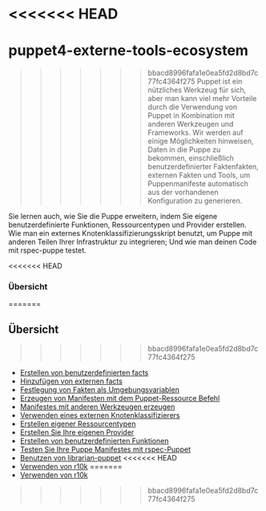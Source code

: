 <<<<<<< HEAD
=======
# puppet4-externe-tools-ecosystem

>>>>>>> bbacd8996fafa1e0ea5fd2d8bd7c77fc4364f275
Puppet ist ein nützliches Werkzeug für sich, aber man kann viel mehr Vorteile durch die Verwendung von Puppet in Kombination mit anderen Werkzeugen und Frameworks. Wir werden auf einige Möglichkeiten hinweisen, Daten in die Puppe zu bekommen, einschließlich benutzerdefinierter Faktenfakten, externen Fakten und Tools, um Puppenmanifeste automatisch aus der vorhandenen Konfiguration zu generieren.

Sie lernen auch, wie Sie die Puppe erweitern, indem Sie eigene benutzerdefinierte Funktionen, Ressourcentypen und Provider erstellen. Wie man ein externes Knotenklassifizierungsskript benutzt, um Puppe mit anderen Teilen Ihrer Infrastruktur zu integrieren; Und wie man deinen Code mit rspec-puppe testet.

<<<<<<< HEAD

### Übersicht
=======
## Übersicht
>>>>>>> bbacd8996fafa1e0ea5fd2d8bd7c77fc4364f275

* [Erstellen von benutzerdefinierten facts](../puppet4-externe-tools-ecosystem-nenutzer-fats)
* [Hinzufügen von externen facts](../puppet4-externe-tools-ecosystem-extern-facts)
* [Festlegung von Fakten als Umgebungsvariablen](../puppet4-externe-tools-ecosystem-facts-env)
* [Erzeugen von Manifesten mit dem Puppet-Ressource Befehl](../puppet4-externe-tools-ecosystem-ressource-befehl)
* [Manifestes mit anderen Werkzeugen erzeugen](../puppet4-externe-tools-ecosystem-externel-tools)
* [Verwenden eines externen Knotenklassifizierers](../puppet4-externe-tools-ecosystem-external-klassen)
* [Erstellen eigener Ressourcentypen](../puppet4-externe-tools-ecosystem-eigene-ressourcen)
* [Erstellen Sie Ihre eigenen Provider](../puppet4-externe-tools-ecosystem-eigener-provider)
* [Erstellen von benutzerdefinierten Funktionen](../puppet4-externe-tools-ecosystem-benutzer-funktionen)
* [Testen Sie Ihre Puppe Manifestes mit rspec-Puppet](../puppet4-externe-tools-ecosystem-rspec)
* [Benutzen von librarian-puppet](../puppet4-externe-tools-ecosystem-librarian)
<<<<<<< HEAD
* [Verwenden von r10k](../puppet4-externe-tools-ecosystem-r10k)
=======
* [Verwenden von r10k](../puppet4-externe-tools-ecosystem-r10k)
>>>>>>> bbacd8996fafa1e0ea5fd2d8bd7c77fc4364f275
